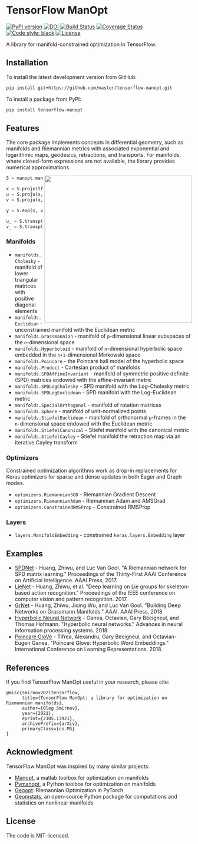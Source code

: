 # TensorFlow ManOpt

[![PyPI version](https://img.shields.io/pypi/v/tensorflow-manopt.svg)](https://pypi.org/project/tensorflow-manopt/)
[![DOI](https://zenodo.org/badge/298014876.svg)](https://zenodo.org/badge/latestdoi/298014876)
[![Build Status](https://travis-ci.org/master/tensorflow-manopt.svg?branch=master)](https://travis-ci.org/master/tensorflow-manopt)
[![Coverage Status](https://coveralls.io/repos/github/master/tensorflow-manopt/badge.svg?branch=master)](https://coveralls.io/github/master/tensorflow-manopt?branch=master)
[![Code style: black](https://img.shields.io/badge/code%20style-black-000000.svg)](https://github.com/python/black)
[![License](https://img.shields.io/:license-mit-blue.svg)](https://badges.mit-license.org)

A library for manifold-constrained optimization in TensorFlow.

## Installation

To install the latest development version from GitHub:

```bash
pip install git+https://github.com/master/tensorflow-manopt.git
```

To install a package from PyPI:

```bash
pip install tensorflow-manopt
```

## Features

The core package implements concepts in differential geometry, such as
manifolds and Riemannian metrics with associated exponential and logarithmic
maps, geodesics, retractions, and transports. For manifolds, where closed-form
expressions are not available, the library provides numerical approximations.

<img align="right" width="400" src="https://github.com/master/tensorflow-manopt/blob/master/examples/usage.png?raw=true">

```python
S = manopt.manifolds.Sphere()

x = S.projx(tf.constant([0.1, -0.1, 0.1]))
u = S.proju(x, tf.constant([1., 1., 1.]))
v = S.proju(x, tf.constant([-0.7, -1.4, 1.4]))

y = S.exp(x, v)

u_ = S.transp(x, y, u)
v_ = S.transp(x, y, v)
```

### Manifolds

 - `manifolds.Cholesky` - manifold of lower triangular matrices with positive diagonal elements
 - `manifolds.Euclidian` - unconstrained manifold with the Euclidean metric
 - `manifolds.Grassmannian` - manifold of `p`-dimensional linear subspaces of the `n`-dimensional space
 - `manifolds.Hyperboloid` - manifold of `n`-dimensional hyperbolic space embedded in the `n+1`-dimensional Minkowski space
 - `manifolds.Poincare` - the Poincaré ball model of the hyperbolic space
 - `manifolds.Product` - Cartesian product of manifolds
 - `manifolds.SPDAffineInvariant` - manifold of symmetric positive definite (SPD) matrices endowed with the affine-invariant metric
 - `manifolds.SPDLogCholesky` - SPD manifold with the Log-Cholesky metric
 - `manifolds.SPDLogEuclidean` - SPD manifold with the Log-Euclidean metric
 - `manifolds.SpecialOrthogonal` - manifold of rotation matrices
 - `manifolds.Sphere` - manifold of unit-normalized points
 - `manifolds.StiefelEuclidean` - manifold of orthonormal `p`-frames in the `n`-dimensional space endowed with the Euclidean metric
 - `manifolds.StiefelCanonical` - Stiefel manifold with the canonical metric
 - `manifolds.StiefelCayley` - Stiefel manifold the retraction map via an iterative Cayley transform


### Optimizers

 Constrained optimization algorithms work as drop-in replacements for Keras
optimizers for sparse and dense updates in both Eager and Graph modes.

 - `optimizers.RiemannianSGD` - Riemannian Gradient Descent
 - `optimizers.RiemannianAdam` - Riemannian Adam and AMSGrad
 - `optimizers.ConstrainedRMSProp` - Constrained RMSProp

### Layers

 - `layers.ManifoldEmbedding` - constrained `keras.layers.Embedding` layer

## Examples

 - [SPDNet](examples/spdnet/) - Huang, Zhiwu, and Luc Van Gool. "A Riemannian network for SPD matrix learning." Proceedings of the Thirty-First AAAI Conference on Artificial Intelligence. AAAI Press, 2017.
 - [LieNet](examples/lienet/) - Huang, Zhiwu, et al. "Deep learning on Lie groups for skeleton-based action recognition." Proceedings of the IEEE conference on computer vision and pattern recognition. 2017.
 - [GrNet](examples/grnet/) - Huang, Zhiwu, Jiqing Wu, and Luc Van Gool. "Building Deep Networks on Grassmann Manifolds." AAAI. AAAI Press, 2018.
 - [Hyperbolic Neural Network](examples/hyperbolic_nn/) - Ganea, Octavian, Gary Bécigneul, and Thomas Hofmann. "Hyperbolic neural networks." Advances in neural information processing systems. 2018.
 - [Poincaré GloVe](examples/poincare_glove/) - Tifrea, Alexandru, Gary Becigneul, and Octavian-Eugen Ganea. "Poincaré Glove: Hyperbolic Word Embeddings." International Conference on Learning Representations. 2018.

## References

 If you find TensorFlow ManOpt useful in your research, please cite:

```
@misc{smirnov2021tensorflow,
      title={TensorFlow ManOpt: a library for optimization on Riemannian manifolds},
      author={Oleg Smirnov},
      year={2021},
      eprint={2105.13921},
      archivePrefix={arXiv},
      primaryClass={cs.MS}
}
```

## Acknowledgment

 TensorFlow ManOpt was inspired by many similar projects:

 - [Manopt](https://www.manopt.org/), a matlab toolbox for optimization on manifolds
 - [Pymanopt](https://www.pymanopt.org/), a Python toolbox for optimization on manifolds
 - [Geoopt](https://geoopt.readthedocs.io/): Riemannian Optimization in PyTorch
 - [Geomstats](https://geomstats.github.io/), an open-source Python package for computations and statistics on nonlinear manifolds

## License

 The code is MIT-licensed.
